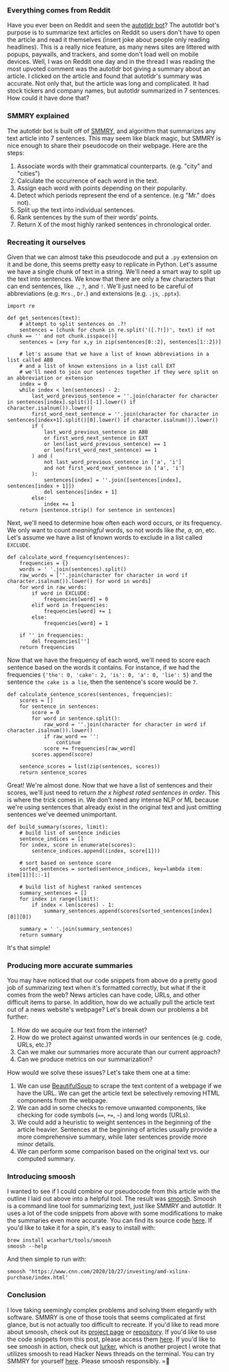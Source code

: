 ### Everything comes from Reddit
Have you ever been on Reddit and seen the [autotldr bot](https://www.reddit.com/r/autotldr/)? The autotldr bot's purpose is to summarize text articles on Reddit so users don't have to open the article and read it themselves (insert joke about people only reading headlines). This is a really nice feature, as many news sites are littered with popups, paywalls, and trackers, and some don't load well on mobile devices.
Well, I was on Reddit one day and in the thread I was reading the most upvoted comment was the autotldr bot giving a summary about an article. I clicked on the article and found that autotldr's summary was accurate. Not only that, but the article was long and complicated. It had stock tickers and company names, but autotldr summarized in 7 sentences. How could it have done that?

### SMMRY explained
The autotldr bot is built off of [SMMRY](https://smmry.com/), and algorithm that summarizes any text article into 7 sentences. This may seem like black magic, but SMMRY is nice enough to share their pseudocode on their webpage. Here are the steps:
1. Associate words with their grammatical counterparts. (e.g. "city" and "cities")
2. Calculate the occurrence of each word in the text.
3. Assign each word with points depending on their popularity.
4. Detect which periods represent the end of a sentence. (e.g "Mr." does not).
5. Split up the text into individual sentences.
6. Rank sentences by the sum of their words' points.
7. Return X of the most highly ranked sentences in chronological order.

### Recreating it ourselves
Given that we can almost take this pseudocode and put a `.py` extension on it and be done, this seems pretty easy to replicate in Python.
Let's assume we have a single chunk of text in a string. We'll need a smart way to split up the text into sentences. We know that there are only a few characters that can end sentences, like `.`, `?`, and `!`. We'll just need to be careful of abbreviations (e.g. `Mrs.`, `Dr.`) and extensions (e.g. `.js`, `.pptx`).
```
import re

def get_sentences(text):
    # attempt to split sentences on .?!
    sentences = [chunk for chunk in re.split('([.?!])', text) if not chunk == '' and not chunk.isspace()]
    sentences = [x+y for x,y in zip(sentences[0::2], sentences[1::2])]

    # let's assume that we have a list of known abbreviations in a list called ABB
    # and a list of known extensions in a list call EXT
    # we'll need to join our sentences together if they were split on an abbreviation or extension
    index = 0
    while index < len(sentences) - 2:
        last_word_previous_sentence = ''.join(character for character in sentences[index].split()[-1].lower() if character.isalnum()).lower()
        first_word_next_sentence = ''.join(character for character in sentences[index+1].split()[0].lower() if character.isalnum()).lower()
        if (
            last_word_previous_sentence in ABB
            or first_word_next_sentence in EXT
            or len(last_word_previous_sentence) == 1
            or len(first_word_next_sentence) == 1
        ) and (
            not last_word_previous_sentence in ['a', 'i']
            and not first_word_next_sentence in ['a', 'i']
        ):
            sentences[index] = ''.join([sentences[index], sentences[index + 1]])
            del sentences[index + 1]
        else:
            index += 1
    return [sentence.strip() for sentence in sentences]
```
Next, we'll need to determine how often each word occurs, or its frequency. We only want to count _meaningful_ words, so not words like _the_, _a_, _an_, etc. Let's assume we have a list of known words to exclude in a list called `EXCLUDE`.
```
def calculate_word_frequency(sentences):
    frequencies = {}
    words = ' '.join(sentences).split()
    raw_words = [''.join(character for character in word if character.isalnum()).lower() for word in words]
    for word in raw_words:
        if word in EXCLUDE:
            frequencies[word] = 0
        elif word in frequencies:
            frequencies[word] += 1
        else:
            frequencies[word] = 1

    if '' in frequencies:
        del frequencies['']
    return frequencies
```
Now that we have the frequency of each word, we'll need to score each sentence based on the words it contains. For instance, if we had the frequencies `{'the': 0, 'cake': 2, 'is': 0, 'a': 0, 'lie': 5}` and the sentence `the cake is a lie`, then the sentence's score would be `7`.
```
def calculate_sentence_scores(sentences, frequencies):
    scores = []
    for sentence in sentences:
        score = 0
        for word in sentence.split():
            raw_word = ''.join(character for character in word if character.isalnum()).lower()
            if raw_word == '':
                continue
            score += frequencies[raw_word]
        scores.append(score)

    sentence_scores = list(zip(sentences, scores))
    return sentence_scores
```
Great! We're almost done. Now that we have a list of sentences and their scores, we'll just need to return _the x highest rated sentences in order_. This is where the trick comes in. We don't need any intense NLP or ML because we're using sentences that already exist in the original text and just omitting sentences we've deemed unimportant.
```
def build_summary(scores, limit):
    # build list of sentence indicies
    sentence_indices = []
    for index, score in enumerate(scores):
        sentence_indices.append((index, score[1]))

    # sort based on sentence score
    sorted_sentences = sorted(sentence_indices, key=lambda item: item[1])[::-1]

    # build list of highest ranked sentences
    summary_sentences = []
    for index in range(limit):
        if index < len(scores) - 1:
            summary_sentences.append(scores[sorted_sentences[index][0]][0])

    summary = ' '.join(summary_sentences)
    return summary

```
It's that simple!

### Producing more accurate summaries
You may have noticed that our code snippets from above do a pretty good job of summarizing text when it's formatted correctly, but what if the it comes from the web? News articles can have code, URLs, and other difficult items to parse. In addition, how do we actually pull the article text out of a news website's webpage?
Let's break down our problems a bit further:
1. How do we acquire our text from the internet?
2. How do we protect against unwanted words in our sentences (e.g. code, URLs, etc.)?
3. Can we make our summaries more accurate than our current approach?
4. Can we produce metrics on our summarization?

How would we solve these issues? Let's take them one at a time:
1. We can use [BeautifulSoup](https://www.crummy.com/software/BeautifulSoup/bs4/doc/) to scrape the text content of a webpage if we have the URL. We can get the article text be selectively removing HTML components from the webpage.
2. We can add in some checks to remove unwanted components, like checking for code symbols (`==`, `+=`, `~`) and long words (URLs).
3. We could add a heuristic to weight sentences in the beginning of the article heavier. Sentences at the beginning of articles usually provide a more comprehensive summary, while later sentences provide more minor details.
4. We can perform some comparison based on the original text vs. our computed summary.

### Introducing smoosh
I wanted to see if I could combine our pseudocode from this article with the outline I laid out above into a helpful tool. The result was [smoosh]({{src:project/smoosh.html}}). Smoosh is a command line tool for summarizing text, just like SMMRY and autotldr. It uses a lot of the code snippets from above with some modifications to make the summaries even more accurate. You can find its source code [here](https://github.com/wcarhart/smoosh).
If you'd like to take it for a spin, it's easy to install with:
```
brew install wcarhart/tools/smoosh
smoosh --help
```
And then simple to run with:
```
smoosh 'https://www.cnn.com/2020/10/27/investing/amd-xilinx-purchase/index.html'
```

### Conclusion
I love taking seemingly complex problems and solving them elegantly with software. SMMRY is one of those tools that seems complicated at first glance, but is not actually too difficult to recreate. If you'd like to read more about smoosh, check out its [project page]({{src:project/smoosh.html}}) or [repository](https://github.com/wcarhart/smoosh). If you'd like to use the code snippets from this post, please access them [here](https://github.com/wcarhart/willcarh.art-snippets/blob/master/how-to-summarize-any-article-in-7-sentences-with-software/snippet.py). If you'd like to see smoosh in action, check out [lurker]({{src:project/lurker.html}}), which is another project I wrote that utilizes smoosh to read Hacker News threads on the terminal. You can try SMMRY for yourself [here](https://smmry.com/).
Please smoosh responsibly.
=🦉